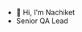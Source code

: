 - 👋 Hi, I’m Nachiket
- Senior QA Lead  

<!---
nachiketQA/nachiketQA is a ✨ special ✨ repository because its `README.md` (this file) appears on your GitHub profile.
You can click the Preview link to take a look at your changes.
--->
